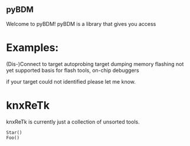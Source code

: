 
pyBDM
---

Welcome to pyBDM!
pyBDM is a library that gives you access

Examples:
========
(Dis-)Connect to target
autoprobing target
dumping memory
flashing not yet supported
basis for flash tools, on-chip debuggers

if your target could not identified please let me know.

knxReTk
===
knxReTk is currently just a collection of unsorted tools.

    Star()
    Foo()